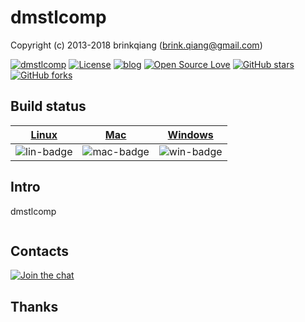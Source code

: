 # dmstlcomp

Copyright (c) 2013-2018 brinkqiang (brink.qiang@gmail.com)

[![dmstlcomp](https://img.shields.io/badge/brinkqiang-dmstlcomp-blue.svg?style=flat-square)](https://github.com/brinkqiang/dmstlcomp)
[![License](https://img.shields.io/badge/license-MIT-brightgreen.svg)](https://github.com/brinkqiang/dmstlcomp/blob/master/LICENSE)
[![blog](https://img.shields.io/badge/Author-Blog-7AD6FD.svg)](https://brinkqiang.github.io/)
[![Open Source Love](https://badges.frapsoft.com/os/v3/open-source.png)](https://github.com/brinkqiang)
[![GitHub stars](https://img.shields.io/github/stars/brinkqiang/dmstlcomp.svg?label=Stars)](https://github.com/brinkqiang/dmstlcomp) 
[![GitHub forks](https://img.shields.io/github/forks/brinkqiang/dmstlcomp.svg?label=Fork)](https://github.com/brinkqiang/dmstlcomp)

## Build status
| [Linux][lin-link] | [Mac][mac-link] | [Windows][win-link] |
| :---------------: | :----------------: | :-----------------: |
| ![lin-badge]      | ![mac-badge]       | ![win-badge]        |

[lin-badge]: https://github.com/brinkqiang/dmstlcomp/workflows/linux/badge.svg "linux build status"
[lin-link]:  https://github.com/brinkqiang/dmstlcomp/actions/workflows/linux.yml "linux build status"
[mac-badge]: https://github.com/brinkqiang/dmstlcomp/workflows/mac/badge.svg "mac build status"
[mac-link]:  https://github.com/brinkqiang/dmstlcomp/actions/workflows/mac.yml "mac build status"
[win-badge]: https://github.com/brinkqiang/dmstlcomp/workflows/win/badge.svg "win build status"
[win-link]:  https://github.com/brinkqiang/dmstlcomp/actions/workflows/win.yml "win build status"

## Intro
dmstlcomp
```cpp
```
## Contacts
[![Join the chat](https://badges.gitter.im/brinkqiang/dmstlcomp/Lobby.svg)](https://gitter.im/brinkqiang/dmstlcomp)

## Thanks
